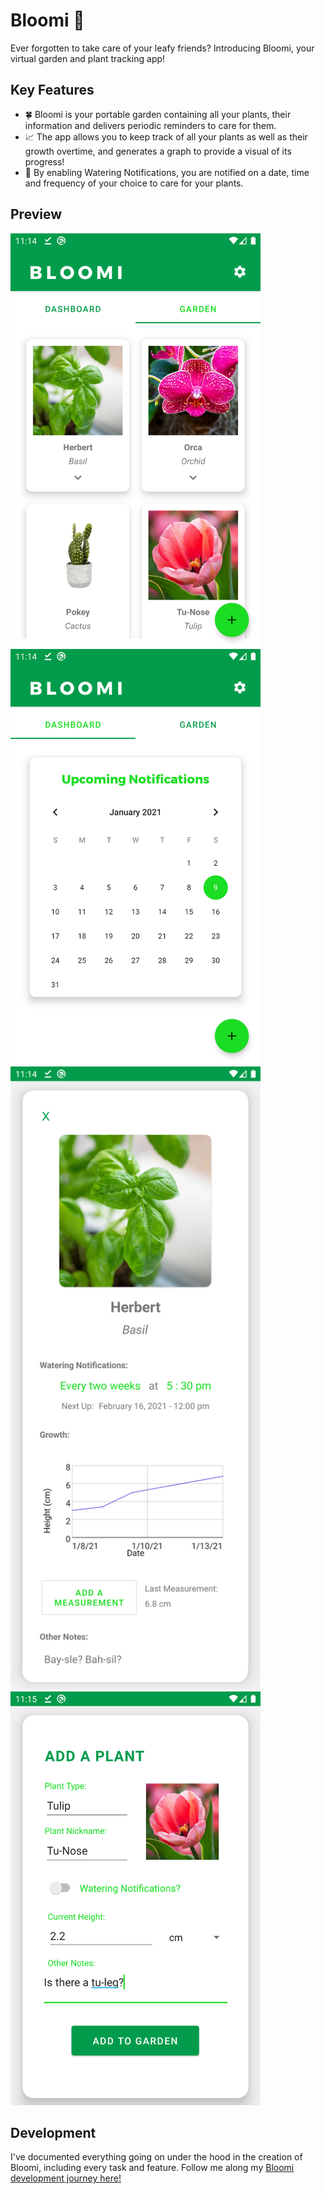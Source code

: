 # Bloomi 🌱
Ever forgotten to take care of your leafy friends? Introducing Bloomi, your virtual garden and plant tracking app!  

## Key Features
- :four_leaf_clover: Bloomi is your portable garden containing all your plants, their information and delivers periodic reminders to care for them.  
- :chart_with_upwards_trend: The app allows you to keep track of all your plants as well as their growth overtime, and generates a graph to provide a visual of its progress! 
- :green_heart:	By enabling Watering Notifications, you are notified on a date, time and frequency of your choice to care for your plants.

## Preview
<p>
<img src="https://github.com/bonniepeng2002/Bloomi/blob/master/images/garden.png" width="400px" height="auto">
<img src="https://github.com/bonniepeng2002/Bloomi/blob/master/images/dashboard.png" width="400px" height="auto">
<img src="https://github.com/bonniepeng2002/Bloomi/blob/master/images/plant1.png" width="400px" height="auto">
<img src="https://github.com/bonniepeng2002/Bloomi/blob/master/images/add_plant.png" width="400px" height="auto">
</p>

## Development
I've documented everything going on under the hood in the creation of Bloomi, including every task and feature. Follow me along my [Bloomi development journey here!](https://github.com/bonniepeng2002/Bloomi/blob/master/BLOOMI-LOG.md)

